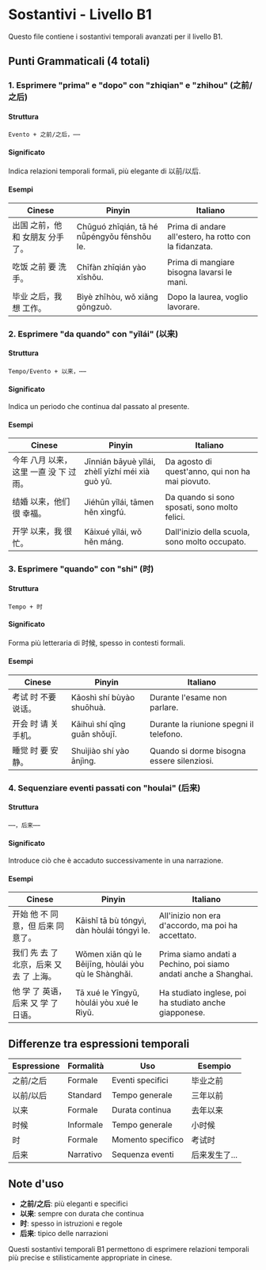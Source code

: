 # Sostantivi - Livello B1

Questo file contiene i sostantivi temporali avanzati per il livello B1.

## Punti Grammaticali (4 totali)

### 1. Esprimere "prima" e "dopo" con "zhiqian" e "zhihou" (之前/之后)

#### Struttura

```
Evento + 之前/之后，⋯⋯
```

#### Significato

Indica relazioni temporali formali, più elegante di 以前/以后.

#### Esempi

| Cinese | Pinyin | Italiano |
|--------|--------|----------|
| 出国 之前，他 和 女朋友 分手了。 | Chūguó zhīqián, tā hé nǚpéngyǒu fēnshǒu le. | Prima di andare all'estero, ha rotto con la fidanzata. |
| 吃饭 之前 要 洗手。 | Chīfàn zhīqián yào xǐshǒu. | Prima di mangiare bisogna lavarsi le mani. |
| 毕业 之后，我 想 工作。 | Bìyè zhīhòu, wǒ xiǎng gōngzuò. | Dopo la laurea, voglio lavorare. |

### 2. Esprimere "da quando" con "yǐlái" (以来)

#### Struttura

```
Tempo/Evento + 以来，⋯⋯
```

#### Significato

Indica un periodo che continua dal passato al presente.

#### Esempi

| Cinese | Pinyin | Italiano |
|--------|--------|----------|
| 今年 八月 以来，这里 一直 没 下 过 雨。 | Jīnnián bāyuè yǐlái, zhèlǐ yīzhí méi xià guò yǔ. | Da agosto di quest'anno, qui non ha mai piovuto. |
| 结婚 以来，他们 很 幸福。 | Jiéhūn yǐlái, tāmen hěn xìngfú. | Da quando si sono sposati, sono molto felici. |
| 开学 以来，我 很 忙。 | Kāixué yǐlái, wǒ hěn máng. | Dall'inizio della scuola, sono molto occupato. |

### 3. Esprimere "quando" con "shi" (时)

#### Struttura

```
Tempo + 时
```

#### Significato

Forma più letteraria di 时候, spesso in contesti formali.

#### Esempi

| Cinese | Pinyin | Italiano |
|--------|--------|----------|
| 考试 时 不要 说话。 | Kǎoshì shí bùyào shuōhuà. | Durante l'esame non parlare. |
| 开会 时 请 关 手机。 | Kāihuì shí qǐng guān shǒujī. | Durante la riunione spegni il telefono. |
| 睡觉 时 要 安静。 | Shuìjiào shí yào ānjìng. | Quando si dorme bisogna essere silenziosi. |

### 4. Sequenziare eventi passati con "houlai" (后来)

#### Struttura

```
⋯⋯，后来⋯⋯
```

#### Significato

Introduce ciò che è accaduto successivamente in una narrazione.

#### Esempi

| Cinese | Pinyin | Italiano |
|--------|--------|----------|
| 开始 他 不 同意，但 后来 同意了。 | Kāishǐ tā bù tóngyì, dàn hòulái tóngyì le. | All'inizio non era d'accordo, ma poi ha accettato. |
| 我们 先 去 了 北京，后来 又 去 了 上海。 | Wǒmen xiān qù le Běijīng, hòulái yòu qù le Shànghǎi. | Prima siamo andati a Pechino, poi siamo andati anche a Shanghai. |
| 他 学 了 英语，后来 又 学 了 日语。 | Tā xué le Yīngyǔ, hòulái yòu xué le Rìyǔ. | Ha studiato inglese, poi ha studiato anche giapponese. |

## Differenze tra espressioni temporali

| Espressione | Formalità | Uso | Esempio |
|-------------|-----------|-----|---------|
| 之前/之后 | Formale | Eventi specifici | 毕业之前 |
| 以前/以后 | Standard | Tempo generale | 三年以前 |
| 以来 | Formale | Durata continua | 去年以来 |
| 时候 | Informale | Tempo generale | 小时候 |
| 时 | Formale | Momento specifico | 考试时 |
| 后来 | Narrativo | Sequenza eventi | 后来发生了... |

## Note d'uso

- **之前/之后**: più eleganti e specifici
- **以来**: sempre con durata che continua
- **时**: spesso in istruzioni e regole
- **后来**: tipico delle narrazioni

Questi sostantivi temporali B1 permettono di esprimere relazioni temporali più precise e stilisticamente appropriate in cinese.
